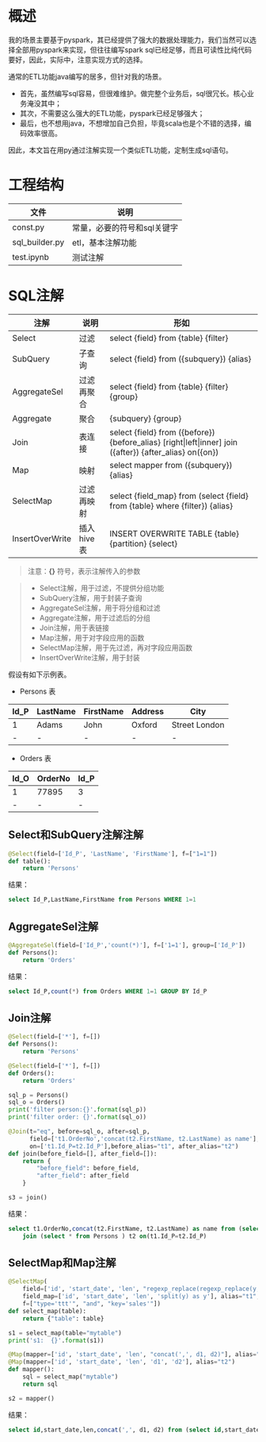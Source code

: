 # 概述
我的场景主要基于pyspark，其已经提供了强大的数据处理能力，我们当然可以选择全部用pyspark来实现，但往往编写spark sql已经足够，而且可读性比纯代码要好，因此，实际中，注意实现方式的选择。

通常的ETL功能java编写的居多，但针对我的场景。
- 首先，虽然编写sql容易，但很难维护。做完整个业务后，sql很冗长。核心业务淹没其中；
- 其次，不需要这么强大的ETL功能，pyspark已经足够强大；
- 最后，也不想用java，不想增加自己负担，毕竟scala也是个不错的选择，编码效率很高。

因此，本文旨在用py通过注解实现一个类似ETL功能，定制生成sql语句。

# 工程结构
文件 | 说明
---|---
const.py | 常量，必要的符号和sql关键字
sql_builder.py | etl，基本注解功能
test.ipynb | 测试注解

# SQL注解

注解| 说明 | 形如
---|---|---
Select | 过滤 | select {field} from {table} {filter}
SubQuery | 子查询 | select {field} from ({subquery}) {alias}
AggregateSel | 过滤再聚合 | select {field} from {table} {filter} {group}
Aggregate | 聚合 | {subquery} {group}
Join | 表连接 | select {field} from ({before}) {before_alias} \[right&#124;left&#124;inner\] join ({after}) {after_alias} on({on})
Map | 映射| select mapper from ({subquery}) {alias}
SelectMap | 过滤再映射 | select {field_map} from (select {field} from {table} where {filter}) {alias}
InsertOverWrite | 插入hive表 | INSERT OVERWRITE TABLE {table} {partition} {select}

> 注意：**{}** 符号，表示注解传入的参数

> - Select注解，用于过滤，不提供分组功能
> - SubQuery注解，用于封装子查询
> - AggregateSel注解，用于将分组和过滤
> - Aggregate注解，用于过滤后的分组
> - Join注解，用于表链接
> - Map注解，用于对字段应用的函数
> - SelectMap注解，用于先过滤，再对字段应用函数
> - InsertOverWrite注解，用于封装

假设有如下示例表。

- Persons 表

Id_P	| LastName	| FirstName	| Address	| City
---|---|---|---|---
1	| Adams	| John	| Oxford | Street London
-|-|-|-|- 

- Orders 表

Id_O	| OrderNo	| Id_P
---|---|---
1	| 77895	| 3
-|-|-


## Select和SubQuery注解注解
```python
@Select(field=['Id_P', 'LastName', 'FirstName'], f=["1=1"])
def table():
    return 'Persons'
```
结果：
```sql
select Id_P,LastName,FirstName from Persons WHERE 1=1
```
## AggregateSel注解
```python
@AggregateSel(field=['Id_P','count(*)'], f=['1=1'], group=['Id_P'])
def Persons():
    return 'Orders'
```
结果：
```sql
select Id_P,count(*) from Orders WHERE 1=1 GROUP BY Id_P
```

## Join注解
```python
@Select(field=['*'], f=[])
def Persons():
    return 'Persons'

@Select(field=['*'], f=[])
def Orders():
    return 'Orders'

sql_p = Persons()
sql_o = Orders()
print('filter person:{}'.format(sql_p))
print('filter order: {}'.format(sql_o))

@Join(t="eq", before=sql_o, after=sql_p, 
      field=['t1.OrderNo','concat(t2.FirstName, t2.LastName) as name'], 
      on=['t1.Id_P=t2.Id_P'],before_alias="t1", after_alias="t2")
def join(before_field=[], after_field=[]):
    return {
        "before_field": before_field,
        "after_field": after_field
    }

s3 = join()
```
结果：
```sql
select t1.OrderNo,concat(t2.FirstName, t2.LastName) as name from (select * from Orders ) t1
    join (select * from Persons ) t2 on(t1.Id_P=t2.Id_P)
```
## SelectMap和Map注解
```python
@SelectMap(
    field=['id', 'start_date', 'len', "regexp_replace(regexp_replace(y, '\\\\]', ''), '\\\\[', '') as y"],
    field_map=['id', 'start_date', 'len', 'split(y) as y'], alias="t1",
    f=["type='ttt'", "and", "key='sales'"])
def select_map(table):
    return {"table": table}

s1 = select_map(table="mytable")
print('s1:  {}'.format(s1))

@Map(mapper=['id', 'start_date', 'len', "concat(',', d1, d2)"], alias="t2")
@Map(mapper=['id', 'start_date', 'len', 'd1', 'd2'], alias="t2")
def mapper():
    sql = select_map("mytable")
    return sql

s2 = mapper()
```
结果：
```sql
select id,start_date,len,concat(',', d1, d2) from (select id,start_date,len,d1,d2 from (select id,start_date,len,split(y) as y from (select id,start_date,len,regexp_replace(regexp_replace(y, '\\]', ''), '\\[', '') as y from mytable WHERE type='ttt' and key='sales') t1) t2) t2
```

